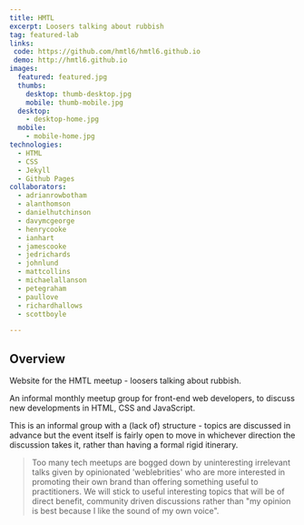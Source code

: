 ```yaml
---
title: HMTL
excerpt: Loosers talking about rubbish
tag: featured-lab
links:
 code: https://github.com/hmtl6/hmtl6.github.io
 demo: http://hmtl6.github.io
images:
  featured: featured.jpg
  thumbs:
    desktop: thumb-desktop.jpg
    mobile: thumb-mobile.jpg
  desktop:
    - desktop-home.jpg
  mobile:
    - mobile-home.jpg
technologies:
  - HTML
  - CSS
  - Jekyll
  - Github Pages
collaborators:
  - adrianrowbotham
  - alanthomson
  - danielhutchinson
  - davymcgeorge
  - henrycooke
  - ianhart
  - jamescooke
  - jedrichards
  - johnlund
  - mattcollins
  - michaelallanson
  - petegraham
  - paullove
  - richardhallows
  - scottboyle

---
```


## Overview

Website for the HMTL meetup - loosers talking about rubbish.

An informal monthly meetup group for front-end web developers, to discuss new developments in HTML, CSS and JavaScript.

This is an informal group with a (lack of) structure - topics are discussed in advance but the event itself is fairly open to move in whichever direction the discussion takes it, rather than having a formal rigid itinerary.

> Too many tech meetups are bogged down by uninteresting irrelevant talks given by opinionated 'weblebrities' who are more interested in promoting their own brand than offering something useful to practitioners. We will stick to useful interesting topics that will be of direct benefit, community driven discussions rather than "my opinion is best because I like the sound of my own voice".
